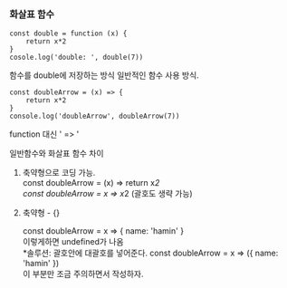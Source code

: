 ### 화살표 함수


    const double = function (x) {
        return x*2
    }
    cosole.log('double: ', double(7))


함수를 double에 저장하는 방식
일반적인 함수 사용 방식.  


    const doubleArrow = (x) => {
        return x*2
    }
    console.log('doubleArrow', doubleArrow(7))

function 대신 ' => '

일반함수와 화살표 함수 차이
1. 축약형으로 코딩 가능.  
    const doubleArrow = (x) => return x*2   
    const doubleArrow = x => x*2 (괄호도 생략 가능)  

2. 축약형 - {} 

    const doubleArrow = x => {
        name: 'hamin'
    }  
이렇게하면 undefined가 나옴  
*솔루션: 괄호안에 대괄호를 넣어준다.
    const doubleArrow = x => ({
        name: 'hamin'
    })  
이 부분만 조금 주의하면서 작성하자.

